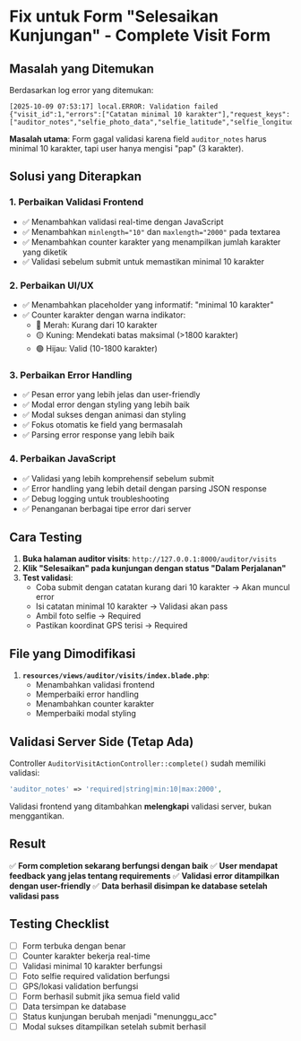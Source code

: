 # Fix untuk Form "Selesaikan Kunjungan" - Complete Visit Form

## Masalah yang Ditemukan

Berdasarkan log error yang ditemukan:
```
[2025-10-09 07:53:17] local.ERROR: Validation failed {"visit_id":1,"errors":["Catatan minimal 10 karakter"],"request_keys":["auditor_notes","selfie_photo_data","selfie_latitude","selfie_longitude","_method"]}
```

**Masalah utama**: Form gagal validasi karena field `auditor_notes` harus minimal 10 karakter, tapi user hanya mengisi "pap" (3 karakter).

## Solusi yang Diterapkan

### 1. **Perbaikan Validasi Frontend**
- ✅ Menambahkan validasi real-time dengan JavaScript
- ✅ Menambahkan `minlength="10"` dan `maxlength="2000"` pada textarea
- ✅ Menambahkan counter karakter yang menampilkan jumlah karakter yang diketik
- ✅ Validasi sebelum submit untuk memastikan minimal 10 karakter

### 2. **Perbaikan UI/UX**
- ✅ Menambahkan placeholder yang informatif: "minimal 10 karakter"
- ✅ Counter karakter dengan warna indikator:
  - 🔴 Merah: Kurang dari 10 karakter
  - 🟡 Kuning: Mendekati batas maksimal (>1800 karakter)
  - 🟢 Hijau: Valid (10-1800 karakter)

### 3. **Perbaikan Error Handling**
- ✅ Pesan error yang lebih jelas dan user-friendly
- ✅ Modal error dengan styling yang lebih baik
- ✅ Modal sukses dengan animasi dan styling
- ✅ Fokus otomatis ke field yang bermasalah
- ✅ Parsing error response yang lebih baik

### 4. **Perbaikan JavaScript**
- ✅ Validasi yang lebih komprehensif sebelum submit
- ✅ Error handling yang lebih detail dengan parsing JSON response
- ✅ Debug logging untuk troubleshooting
- ✅ Penanganan berbagai tipe error dari server

## Cara Testing

1. **Buka halaman auditor visits**: `http://127.0.0.1:8000/auditor/visits`
2. **Klik "Selesaikan" pada kunjungan dengan status "Dalam Perjalanan"**
3. **Test validasi**:
   - Coba submit dengan catatan kurang dari 10 karakter → Akan muncul error
   - Isi catatan minimal 10 karakter → Validasi akan pass
   - Ambil foto selfie → Required
   - Pastikan koordinat GPS terisi → Required

## File yang Dimodifikasi

1. **`resources/views/auditor/visits/index.blade.php`**:
   - Menambahkan validasi frontend
   - Memperbaiki error handling
   - Menambahkan counter karakter
   - Memperbaiki modal styling

## Validasi Server Side (Tetap Ada)

Controller `AuditorVisitActionController::complete()` sudah memiliki validasi:
```php
'auditor_notes' => 'required|string|min:10|max:2000',
```

Validasi frontend yang ditambahkan **melengkapi** validasi server, bukan menggantikan.

## Result

✅ **Form completion sekarang berfungsi dengan baik**
✅ **User mendapat feedback yang jelas tentang requirements**
✅ **Validasi error ditampilkan dengan user-friendly**
✅ **Data berhasil disimpan ke database setelah validasi pass**

## Testing Checklist

- [ ] Form terbuka dengan benar
- [ ] Counter karakter bekerja real-time
- [ ] Validasi minimal 10 karakter berfungsi
- [ ] Foto selfie required validation berfungsi
- [ ] GPS/lokasi validation berfungsi
- [ ] Form berhasil submit jika semua field valid
- [ ] Data tersimpan ke database
- [ ] Status kunjungan berubah menjadi "menunggu_acc"
- [ ] Modal sukses ditampilkan setelah submit berhasil